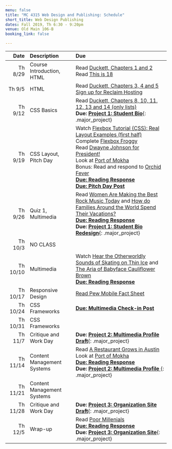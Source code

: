 ```yaml
---
menu: false
title: "MC 4315 Web Design and Publishing: Schedule"
short_title: Web Design Publishing
dates: Fall 2019, Th 6:30 - 9:20pm
venue: Old Main 106-B
booking_link: false

---
```


Date | Description | Due
---: | :----------- | :---
Th 8/29 | Course Introduction, HTML | Read [Duckett, Chapters 1 and 2](https://ebookcentral-proquest-com.libproxy.txstate.edu/lib/txstate/detail.action?docID=817871) <br /> Read [This is 18](https://www.nytimes.com/interactive/2018/10/11/style/this-is-18.html)
Th 9/5 | HTML | Read [Duckett, Chapters 3, 4 and 5](https://ebookcentral-proquest-com.libproxy.txstate.edu/lib/txstate/detail.action?docID=817871)<br /> [Sign up for Reclaim Hosting](/resources/instructions_reclaim_hosting.html)
Th 9/12 | CSS Basics | Read [Duckett, Chapters 8, 10, 11, 12, 13 and 14 (only lists)](https://ebookcentral-proquest-com.libproxy.txstate.edu/lib/txstate/detail.action?docID=817871) <br />  __Due: [Project 1: Student Bio](/assignments/web_design_publishing/web_design_publishing_student_bio.html)__{: .major_project}
Th 9/19 | CSS Layout, Pitch Day | Watch [Flexbox Tutorial (CSS): Real Layout Examples (first half)](https://www.youtube.com/watch?v=k32voqQhODc)<br />Complete [Flexbox Froggy](https://flexboxfroggy.com/)<br /> Read [Dwayne Johnson for President!](https://www.gq.com/story/dwayne-johnson-for-president-cover?src=longreads) <br />Look at [Port of Mokha](http://www.portofmokha.com) <br /> Bonus: Read and respond to [Orchid Fever](https://www.newyorker.com/magazine/1995/01/23/orchid-fever) <br />__[Due: Reading Response](/assignments/general/reading_response_short.html)__ <br />__[Due: Pitch Day Post](/assignments/general/pitch_day_post.html)__
Th 9/26 | Quiz 1, Multimedia | Read [Women Are Making the Best Rock Music Today](https://www.nytimes.com/interactive/2017/09/05/arts/music/25-women-making-best-rock-music-today.html#snail-mail-quote) and [How do Families Around the World Spend Their Vacations?](https://www.nytimes.com/interactive/2017/09/21/magazine/voyages-issue-photographs-family-vacations-around-world.html#) <br />__[Due: Reading Response](/assignments/general/reading_response_short.html)__ <br /> __Due: [Project 1: Student Bio Redesign](/assignments/web_design_publishing/web_design_publishing_student_bio_redesign.html)__{: .major_project}
Th 10/3 | NO CLASS |
Th 10/10 | Multimedia | Watch [Hear the Otherworldly Sounds of Skating on Thin Ice](https://www.youtube.com/watch?v=v3O9vNi-dkA) and [The Aria of Babyface Cauliflower Brown](https://www.youtube.com/watch?v=ULhejU7K7DQ) <br />__[Due: Reading Response](/assignments/general/reading_response_short.html)__
Th 10/17 | Responsive Design | [Read Pew Mobile Fact Sheet](http://www.pewinternet.org/fact-sheet/mobile/)
Th 10/24 | CSS Frameworks | __[Due: Multimedia Check-in Post](/assignments/general/multimedia_checkin.html)__
Th 10/31 | CSS Frameworks |
Th 11/7 | Critique and Work Day | __Due: [Project 2: Multimedia Profile Draft](/assignments/web_design_publishing/web_design_publishing_multimedia_profile.html)__{: .major_project}
Th 11/14 | Content Management Systems | Read [A Restaurant Grows in Austin](https://paidpost.nytimes.com/hennessy/a-restaurant-grows-in-austin.html) <br /> Look at [Port of Mokha](http://www.portofmokha.com) <br />__[Due: Reading Response](/assignments/general/reading_response_short.html)__ <br />__Due: [Project 2: Multimedia Profile ](/assignments/web_design_publishing/web_design_publishing_multimedia_profile.html)__{: .major_project}
Th 11/21 | Content Management Systems |
Th 11/28 | Critique and Work Day | __Due: [Project 3: Organization Site Draft](/assignments/web_design_publishing/web_design_publishing_organization_site.html)__{: .major_project}
Th 12/5 | Wrap-up | Read [Poor Millenials](https://highline.huffingtonpost.com/articles/en/poor-millennials/) <br />__[Due: Reading Response](/assignments/general/reading_response_short.html)__ <br /> __Due: [Project 3: Organization Site](/assignments/web_design_publishing/web_design_publishing_organization_site.html)__{: .major_project}
